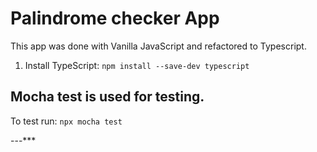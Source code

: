 # Palindrome checker App

This app was done with Vanilla JavaScript and refactored to Typescript.

1. Install TypeScript: `npm install --save-dev typescript`

## Mocha test is used for testing.

To test run: `npx mocha test`

---\*\*\*
